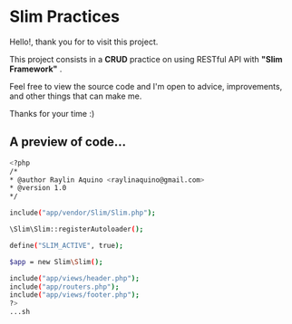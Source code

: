 # Slim Practices

Hello!, thank you for to visit this project.

This project consists in a **CRUD** practice on using RESTful API with **"Slim Framework"** .

Feel free to view the source code and I'm open to advice, improvements, and other things that can make me.

Thanks for your time :)

## A preview of code...

```sh
<?php 
/*
* @author Raylin Aquino <raylinaquino@gmail.com>
* @version 1.0
*/

include("app/vendor/Slim/Slim.php");

\Slim\Slim::registerAutoloader();

define("SLIM_ACTIVE", true);

$app = new Slim\Slim();

include("app/views/header.php");
include("app/routers.php");
include("app/views/footer.php");
?>
...sh
